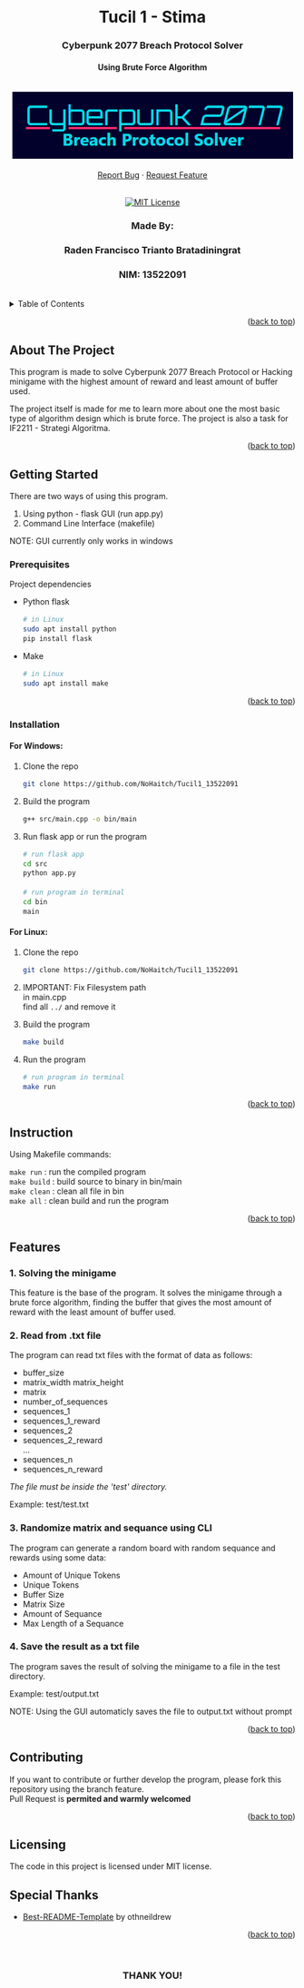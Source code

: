 <!-- Back to Top Link-->
<a name="readme-top"></a>


<br />
<div align="center">
  <h1 align="center">Tucil 1 - Stima</h1>

  <p align="center">
    <h3> Cyberpunk 2077 Breach Protocol Solver</h3>
    <h4> Using Brute Force Algorithm</h4>
    <br/>
   <img src="https://github.com/NoHaitch/Tucil1_13522091/blob/main/doc/logo.png"/>
   <br/>
   <br/>
    <a href="#">Report Bug</a>
    ·
    <a href="#">Request Feature</a>
<br>
<br>

[![MIT License][license-shield]][license-url]

  </p>
</div>

<!-- CONTRIBUTOR -->
<div align="center" id="contributor">
  <strong>
    <h3>Made By:</h3>
    <h3>Raden Francisco Trianto Bratadiningrat</h3>
    <h3>NIM: 13522091</h3>
  </strong>
  <br>
</div>



<!-- TABLE OF CONTENTS -->
<details>
  <summary>Table of Contents</summary>
  <ol>
    <li>
      <a href="#about-the-project">About The Project</a>
    </li>
    <li>
      <a href="#getting-started">Getting Started</a>
      <ul>
        <li><a href="#prerequisites">Prerequisites</a></li>
        <li><a href="#installation">Installation</a></li>
        <li><a href="#instruction">Instruction</a></li>
        <li>
        <details>
          <summary><a href="#features">Features</a></summary>
          <ol>
            <li><a href="#1-solving-the-minigame">Solving</a></li>
            <li><a href="#2-read-from-txt-file">Read from File</a></li>
            <li><a href="#3-randomize-matrix-and-sequance-using-cli">Randomize matrix and sequance</a></li>
            <li><a href="#4-save-the-result-as-a-txt-file">Save to file</a></li>
          <ol>
        </details>
        </li>
      </ul>
    </li>
    <li><a href="#contributing">Contributing</a></li>
    <li><a href="#license">License</a></li>
    <li><a href="#special-thanks">Special Thanks</a></li>
  </ol>
</details>
<p align="right">(<a href="#readme-top">back to top</a>)</p>

<!-- ABOUT THE PROJECT -->
## About The Project

This program is made to solve Cyberpunk 2077 Breach Protocol or Hacking minigame with the highest amount of reward and least amount of buffer used. 

The project itself is made for me to learn more about one the most basic type of algorithm design which is brute force. The project is also a task for IF2211 - Strategi Algoritma.

<!-- OPTIONAL LINK OR REFERENCE -->
<!-- <p align="center">
You can explore more on this link ... 
<br>
<a href="https://example.com"> <Strong>THIS LINK</Strong>
</a>
</p> -->

<p align="right">(<a href="#readme-top">back to top</a>)</p>


<!-- GETTING STARTED -->
## Getting Started

There are two ways of using this program.
1. Using python - flask GUI (run app.py)
2. Command Line Interface (makefile)

NOTE: GUI currently only works in windows

### Prerequisites

Project dependencies  

* Python flask
  ```sh
  # in Linux
  sudo apt install python
  pip install flask
  ```

* Make 
  ```sh
  # in Linux
  sudo apt install make
  ```

<p align="right">(<a href="#readme-top">back to top</a>)</p>

### Installation

#### For Windows:
1. Clone the repo
   ```sh
   git clone https://github.com/NoHaitch/Tucil1_13522091
   ```
2. Build the program
   ```sh
   g++ src/main.cpp -o bin/main
   ```
3. Run flask app or run the program
   ```sh
   # run flask app
   cd src
   python app.py

   # run program in terminal
   cd bin
   main
   ```

#### For Linux:
1. Clone the repo
   ```sh
   git clone https://github.com/NoHaitch/Tucil1_13522091
   ```
2. IMPORTANT: Fix Filesystem path  
   in main.cpp  
   find all `../` and remove it  
     
3. Build the program
   ```sh
   make build
   ```
4. Run the program
   ```sh
   # run program in terminal
   make run
   ```


<p align="right">(<a href="#readme-top">back to top</a>)</p>

<!-- INSTURCTION -->
## Instruction

Using Makefile commands:

`make run` : run the compiled program  
`make build` : build source to binary in bin/main  
`make clean` : clean all file in bin  
`make all` : clean build and run the program  


<p align="right">(<a href="#readme-top">back to top</a>)</p>

<!-- FEATURES -->
## Features

### 1. Solving the minigame

This feature is the base of the program. It solves the minigame through a brute force algorithm, finding the buffer that gives the most amount of reward with the least amount of buffer used.

### 2. Read from .txt file

The program can read txt files with the format of data as follows:
- buffer_size
- matrix_width matrix_height
- matrix
- number_of_sequences
- sequences_1
- sequences_1_reward
- sequences_2
- sequences_2_reward  
...
- sequences_n
- sequences_n_reward

*The file must be inside the 'test' directory.*

Example: test/test.txt

### 3. Randomize matrix and sequance using CLI

The program can generate a random board with random sequance and rewards using some data:
- Amount of Unique Tokens
- Unique Tokens
- Buffer Size
- Matrix Size
- Amount of Sequance
- Max Length of a Sequance

### 4. Save the result as a txt file

The program saves the result of solving the minigame to a file in the test directory.

Example: test/output.txt

NOTE: Using the GUI automaticly saves the file to output.txt without prompt  



<p align="right">(<a href="#readme-top">back to top</a>)</p>


<!-- CONTRIBUTING -->
## Contributing

If you want to contribute or further develop the program, please fork this repository using the branch feature.  
Pull Request is **permited and warmly welcomed**

<p align="right">(<a href="#readme-top">back to top</a>)</p>



<!-- LICENSE -->
## Licensing

The code in this project is licensed under MIT license.  


<!-- SPECIAL THANKS AND/OR CREDITS -->
## Special Thanks
- [Best-README-Template](https://github.com/othneildrew/Best-README-Template) by othneildrew

<p align="right">(<a href="#readme-top">back to top</a>)</p>

<br>
<h3 align="center"> THANK YOU! </h3>

<!-- MARKDOWN LINKS & IMAGES -->
<!-- https://www.markdownguide.org/basic-syntax/#reference-style-links -->
[issues-url]: https://github.com/NoHaitch/Tucil1_13522091/issues
[license-shield]: https://img.shields.io/github/license/othneildrew/Best-README-Template.svg?style=for-the-badge
[license-url]: https://github.com/NoHaitch/Tucil1_13522091/blob/main/LICENSE